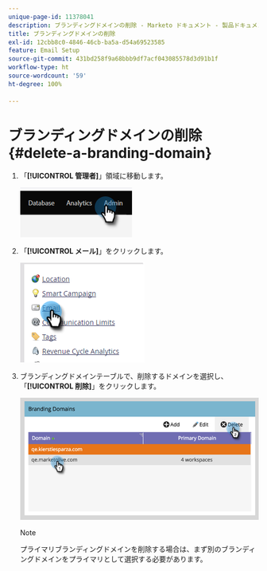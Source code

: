 ```yaml
---
unique-page-id: 11378041
description: ブランディングドメインの削除 - Marketo ドキュメント - 製品ドキュメント
title: ブランディングドメインの削除
exl-id: 12cbb8c0-4846-46cb-ba5a-d54a69523585
feature: Email Setup
source-git-commit: 431bd258f9a68bbb9df7acf043085578d3d91b1f
workflow-type: ht
source-wordcount: '59'
ht-degree: 100%

---
```


# ブランディングドメインの削除 {#delete-a-branding-domain}

1. 「**[!UICONTROL 管理者]**」領域に移動します。

   ![](assets/delete-a-branding-domain-1.png)

1. 「**[!UICONTROL メール]**」をクリックします。

   ![](assets/delete-a-branding-domain-2.png)

1. ブランディングドメインテーブルで、削除するドメインを選択し、「**[!UICONTROL 削除]**」をクリックします。

   ![](assets/delete-a-branding-domain-3.png)

   >[!NOTE]
   >
   >プライマリブランディングドメインを削除する場合は、まず別のブランディングドメインをプライマリとして選択する必要があります。
